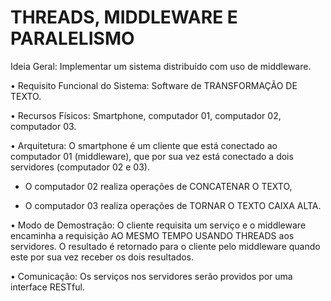 # THREADS, MIDDLEWARE E PARALELISMO 

Ideia Geral: Implementar um sistema distribuído com uso de middleware.

• Requisito Funcional do Sistema: Software de TRANSFORMAÇÃO DE TEXTO.

• Recursos Físicos: Smartphone, computador 01, computador 02, computador 03.

• Arquitetura: O smartphone é um cliente que está conectado ao computador 01 (middleware), que por sua vez está conectado a dois servidores (computador 02 e 03).

- O computador 02 realiza operações de CONCATENAR O TEXTO,

- O computador 03 realiza operações de TORNAR O TEXTO CAIXA ALTA.

• Modo de Demostração: O cliente requisita um serviço e o middleware encaminha a requisição AO MESMO TEMPO USANDO THREADS aos servidores. O resultado é retornado para o cliente pelo middleware quando este por sua vez receber os dois resultados.

• Comunicação: Os serviços nos servidores serão providos por uma interface RESTful.
